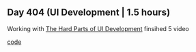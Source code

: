## Day 404 (UI Development | 1.5 hours)

Working with [The Hard Parts of UI Development](https://frontendmasters.com/courses/hard-parts-ui-dev/)
finsihed 5 video

[code](https://github.com/alexvyber/the-hard-parts-of-ui-development.git)



